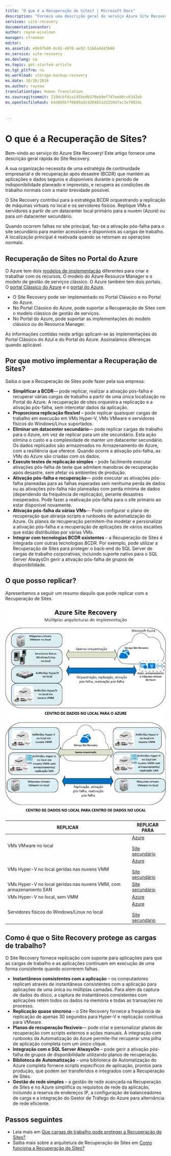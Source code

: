 ```yaml
---
title: "O que é a Recuperação de Sites? | Microsoft Docs"
description: "Fornece uma descrição geral do serviço Azure Site Recovery e resume cenários de implementação."
services: site-recovery
documentationcenter: 
author: rayne-wiselman
manager: cfreeman
editor: 
ms.assetid: e9b97b00-0c92-4970-ae92-5166a4d43b68
ms.service: site-recovery
ms.devlang: na
ms.topic: get-started-article
ms.tgt_pltfrm: na
ms.workload: storage-backup-recovery
ms.date: 10/30/2016
ms.author: raynew
translationtype: Human Translation
ms.sourcegitcommit: 219dcbfdca145bedb570eb9ef747ee00cc0342eb
ms.openlocfilehash: 64d085bff08d9a824204851d32504fac3e79024c


---
```

# <a name="what-is-site-recovery"></a>O que é a Recuperação de Sites?
Bem-vindo ao serviço do Azure Site Recovery! Este artigo fornece uma descrição geral rápida do Site Recovery.

A sua organização necessita de uma estratégia de continuidade empresarial e de recuperação após desastre (BCDR) que mantém as aplicações e dados seguros e disponíveis durante o período de indisponibilidade planeado e imprevisto, e recupera as condições de trabalho normais com a maior brevidade possível.

O Site Recovery contribui para a estratégia BCDR orquestrando a replicação de máquinas virtuais no local e os servidores físicos. Replique VMs e servidores a partir de um datacenter local primário para a nuvem (Azure) ou para um datacenter secundário.

Quando ocorrem falhas no site principal, faz-se a ativação pós-falha para o site secundário para manter acessíveis e disponíveis as cargas de trabalho. A localização principal é reativada quando se retomam as operações normais.

## <a name="site-recovery-in-the-azure-portal"></a>Recuperação de Sites no Portal do Azure
O Azure tem dois [modelos de implementação](../resource-manager-deployment-model.md) diferentes para criar e trabalhar com os recursos. O modelo do Azure Resource Manager e o modelo de gestão de serviços clássico. O Azure também tem dois portais. O [portal Clássico do Azure](https://manage.windowsazure.com/) e o [portal do Azure](https://portal.azure.com).

* O Site Recovery pode ser implementado no Portal Clássico e no Portal do Azure.
* No Portal Clássico do Azure, pode suportar a Recuperação de Sites com o modelo clássico de gestão de serviços.
* No Portal do Azure, pode suportar as implementações do modelo clássico ou do Resource Manager.

As informações contidas neste artigo aplicam-se às implementações do Portal Clássico do Azul e do Portal do Azure. Assinalámos diferenças quando aplicável.

## <a name="why-deploy-site-recovery"></a>Por que motivo implementar a Recuperação de Sites?
Saiba o que a Recuperação de Sites pode fazer pela sua empresa:

* **Simplificar a BCDR**— pode replicar, realizar a ativação pós-falha e recuperar várias cargas de trabalho a partir de uma única localização no Portal do Azure. A recuperação de sites orquestra a replicação e a ativação pós-falha, sem intercetar dados da aplicação.
* **Proporciona replicação flexível** – pode replicar quaisquer cargas de trabalho em execução em VMs Hyper-V, VMs VMware e servidores físicos do Windows/Linux suportados.
* **Eliminar um datacenter secundário**— pode replicar cargas de trabalho para o Azure, em vez de replicar para um site secundário. Esta ação elimina o custo e a complexidade de manter um datacenter secundário. Os dados replicados são armazenados no Armazenamento do Azure, com a resiliência que oferece. Quando ocorre a ativação pós-falha, as VMs do Azure são criadas com os dados.
* **Execute testes de replicação simples** – pode facilmente executar ativações pós-falha de teste que admitem manobras de recuperação após desastre, sem afetar os ambientes de produção.
* **Ativação pós-falha e recuperação**— pode executar as ativações pós-falha planeadas para as falhas esperadas sem nenhuma perda de dados ou as ativações pós-falha não planeadas com perda mínima de dados (dependendo da frequência de replicação), perante desastres inesperados. Pode fazer a reativação pós-falha para o site primário ao estar disponível novamente.
* **Ativação pós-falha da várias VMs**— Pode configurar o plano de recuperação que abranja scripts e runbooks de automatização do Azure. Os planos de recuperação permitem-lhe modelar e personalizar a ativação pós-falha e a recuperação de aplicações de vários escalões que estão distribuídas por várias VMs.
* **Integrar com tecnologias BCDR existentes** – a Recuperação de Sites é integrada com outras tecnologias BCDR. Por exemplo, pode utilizar a Recuperação de Sites para proteger o back-end do SQL Server de cargas de trabalho corporativas, incluindo suporte nativo para o SQL Server AlwaysOn gerir a ativação pós-falha de grupos de disponibilidade.

## <a name="what-can-i-replicate"></a>O que posso replicar?
Apresentamos a seguir um resumo daquilo que pode replicar com a Recuperação de Sites.

![Local para local](./media/site-recovery-overview/asr-overview-graphic.png)

| **REPLICAR** | **REPLICAR PARA** |
| --- | --- |
| VMs VMware no local |[Azure](site-recovery-vmware-to-azure-classic.md)<br/><br/> [Site secundário](site-recovery-vmware-to-vmware.md) |
| VMs Hyper-V no local geridas nas nuvens VMM |[Azure](site-recovery-vmm-to-azure.md)<br/><br/> [Site secundário](site-recovery-vmm-to-vmm.md) |
| VMs Hyper-V no local geridas nas nuvens VMM, com armazenamento SAN |[Site secundário](site-recovery-vmm-san.md) |
| VMs Hyper-V no local, sem VMM |[Azure](site-recovery-hyper-v-site-to-azure.md) |
| Servidores físicos do Windows/Linux no local |[Azure](site-recovery-vmware-to-azure-classic.md)<br/><br/> [Site secundário](site-recovery-vmware-to-vmware.md) |

## <a name="how-does-site-recovery-protect-workloads"></a>Como é que o Site Recovery protege as cargas de trabalho?
O Site Recovery fornece replicação com suporte para aplicações para que as cargas de trabalho e as aplicações continuem em execução de uma forma consistente quando ocorrerem falhas.

* **Instantâneos consistentes com a aplicação** – os computadores replicam através de instantâneos consistentes com a aplicação para aplicações de uma única ou múltiplas camadas. Para além da captura de dados do disco, a captura de instantâneos consistentes com aplicações retém todos os dados na memória e todas as transações no processo.
* **Replicação quase síncrona** – o Site Recovery fornece a frequência de replicação de apenas 30 segundos para Hyper-V e replicação contínua para VMware.
* **Planos de recuperação flexíveis**— pode criar e personalizar planos de recuperação com scripts externos e ações manuais. A integração com runbooks da Automatização do Azure permite-lhe recuperar uma pilha de aplicação completa com um único clique.
* **Integração com o SQL Server AlwaysOn** – pode gerir a ativação pós-falha de grupos de disponibilidade utilizando planos de recuperação.
* **Biblioteca de Automatização** – uma biblioteca de Automatização do Azure completa fornece scripts específicos de aplicação, prontos para produção, que podem ser transferidos e integrados com a Recuperação de Sites.
* **Gestão de rede simples** – a gestão de rede avançada na Recuperação de Sites e no Azure simplifica os requisitos de rede da aplicação, incluindo a reserva de endereços IP, a configuração de balanceadores de carga e a integração do Gestor de Tráfego do Azure para alternância de rede eficiente.

## <a name="next-steps"></a>Passos seguintes
* Leia mais em [Que cargas de trabalho pode proteger a Recuperação de Sites?](site-recovery-workload.md)
* Saiba mais sobre a arquitetura de Recuperação de Sites em [Como funciona a Recuperação de Sites?](site-recovery-components.md)




<!---HONumber=Nov16_HO2-->


